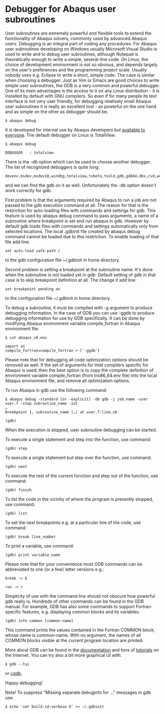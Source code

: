 # Debugger for Abaqus user subroutines

 User subroutines are extremely powerful and flexible tools to extend the functionality of Abaqus solvers, commonly used by advanced Abaqus users. Debugging is an integral part of coding any procedures. For Abaqus user subroutines developing on Windows usually Microsoft Visual Studio is used to write and to debug user subroutines, although Notepad is theoretically enough to write a simple, several-line code. On Linux, the choice of development environment is not so obvious, and depends largely on the user's preferences and the programming project scale. Usually nobody uses e.g. Eclipse to write a short, simple code. The case is similar when choosing a debugger. Just as Vim or Emacs are good choices to write simple user subroutines, the GDB is a very common and powerful debugger. One of its main advantages is the access to it on any Linux distribution - it is installed by default with GNU compilers. So even if for many people its text interface is not very user friendly, for debugging relatively small Abaqus user subroutines it is really an excellent tool - as powerful on the one hand and as simple on the other as debugger should be.
```
$ abaqus debug
```
It is developed for internal use by Abaqus developers but [available to everyone](https://kb.dsxclient.3ds.com/mashup-ui/page/document?q=docid:QA00000007986). The default debugger on Linux is TotalView:
```
$ abaqus debug

DEBUGGER   : totalview
```
There is the -db option which can be used to choose another debugger. The list of recognized debuggers is quite long:
```
devenv,msdev,msdev10,windbg,totalview,tvbeta,tvold,gdb,gdb64,dbx,cvd,wdb,ddd,idb
```
 and we can find the gdb on it as well. Unfortunately the -db option doesn't work correctly for gdb.

First problem is that the arguments required by Abaqus to run a job are not passed to the gdb execution command at all. The reason for that is the restriction for auto-loading files with commands and settings for gdb. This feature is used by abaqus debug command to pass arguments, a name of a subroutine where breakpoint is set and run abaqus in gdb. However by default gdb loads files with commands and settings automatically only from selected locations. The local .gdbinit file created by abaqus debug command cannot be loaded due to this restriction. To enable loading of that file add line:
```
set auto-load safe-path /
```
 to the gdb configuration file ~/.gdbinit in home directory.

Second problem is setting a breakpoint at the subroutine name. It's done when the subroutine is not loaded yet in gdb. Default setting of gdb in that case is to skip breakpoint definition at all. The change it add line:
```
set breakpoint pending on
```
to the configuration file ~/.gdbinit in home directory.

To debug a subroutine, it must be compiled with -g argument to produce debugging information. In the case of GDB you can use -ggdb to produce debugging information for use by GDB specifically. It can be done by modifying Abaqus environment variable compile_fortran in Abaqus environment file: 
```
$ cat abaqus_v6.env

import os
compile_fortran=compile_fortran + ['-ggdb']
```
Please note that for debugging all code optimization options should be removed as well. If the set of arguments for Intel compilers specific for Abaqus is used, then the best option is to copy the complete definition of environment variable compile_fortran (from lnx86_64.env file) into the local Abaqus environment file, and remove all optimization options.

To run Abaqus in gdb use the following command:
```
$ abaqus debug -standard [or -explicit] -db gdb -j job_name -user user.f -stop subroutine_name -int
…
Breakpoint 1, subroutine_name (…) at user.f:line_nb

(gdb)
```
When the execution is stopped, user subroutine debugging can be started.

To execute a single statement and step into the function, use command:
```
(gdb) step
```
To execute a single statement but step over the function, use command:
```
(gdb) next
```
To execute the rest of the current function and step out of the function, use command:
```
(gdb) finish
```
To list the code in the vicinity of where the program is presently stopped, use command:
```
(gdb) list
```
To set the next breakpoints e.g. at a particular line of the code, use command:
```
(gdb) break line_number
```
To print a variable, use command:
```
(gdb) print variable_name
```
Please note that for your convenience most GDB commands can be abbreviated to one (or a few) letter versions e.g.:
```
break -> b
 
run -> r
```
Simplicity of use with the command line should not obscure how powerful gdb really is. Hundreds of other commands can be found in the GDB manual. For example, GDB has also some commands to support Fortran-specific features, e.g. displaying common blocks and its variables:
```
(gdb) info common [common-name]
```
This command prints the values contained in the Fortran COMMON block, whose name is common-name. With no argument, the names of all COMMON blocks visible at the current program location are printed.

More about GDB can be found in the [documentation](https://www.sourceware.org/gdb/documentation/) and tons of [tutorials](https://www.google.com/search?q=gdb+tutorial) on the Internet. You can try also a bit more graphical UI with:
```
$ gdb --tui
```
or [cgdb](https://cgdb.github.io/).

Happy debugging!

Note! To suppress "Missing separate debuginfo for …" messages in gdb use:
```
$ echo 'set build-id-verbose 0' >> ~/.gdbinit
```
